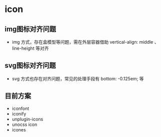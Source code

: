 # icon

## img图标对齐问题

- img 方式，存在盒模型等问题，需在外层容器借助 vertical-align: middle 、line-height 等对齐

## svg图标对齐问题

- svg 方式也存在对齐问题，常见的处理手段有 bottom: -0.125em; 等

## 目前方案

- iconfont
- iconify
- unplugin-icons
- unocss icon
- icones